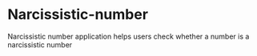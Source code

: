 # Narcissistic-number
Narcissistic number application helps users check whether a number is a narcissistic number
